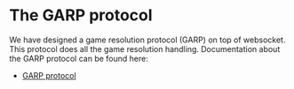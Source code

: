# The GARP protocol

We have designed a game resolution protocol (GARP) on top of websocket. This 
protocol does all the game resolution handling. Documentation about the GARP protocol can be found here:

* [GARP protocol](https://garp.readthedocs.io)    

